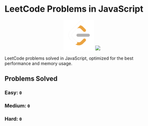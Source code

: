 # LeetCode Problems in JavaScript

<div style="text-align:center;" >
<img style="width:100px;" src=".github/assets/leetcode.png" >
<img style="width:100px;" src="https://static.vecteezy.com/system/resources/previews/027/127/463/original/javascript-logo-javascript-icon-transparent-free-png.png" >
</div>

LeetCode problems solved in JavaScript, optimized for the best performance and memory usage.

## Problems Solved

### **Easy:** `0`
### **Medium:** `0`
### **Hard:** `0`
